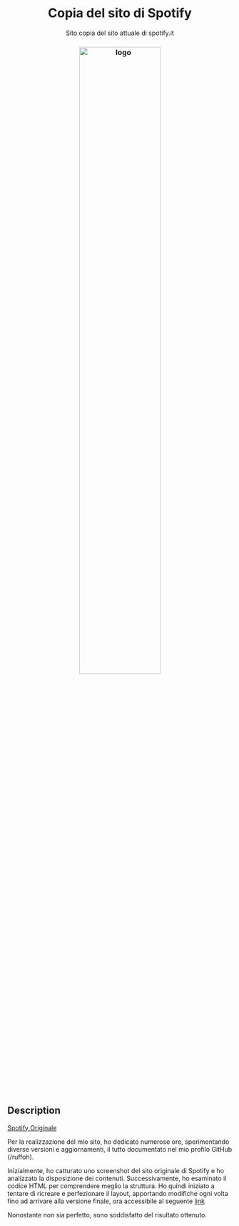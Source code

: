 
<h1 align="center">Copia del sito di Spotify</h1>
<p align="center"> Sito copia del sito attuale di spotify.it</p>
<h3 align="center"><img width="60%" src="https://media2.giphy.com/media/u47BEpzW733OVBActo/giphy.gif?cid=6c09b9523fxfsgaza55ustizgvd5f5wh4h80oud272vuuf2t&ep=v1_internal_gif_by_id&rid=giphy.gif&ct=s" alt="logo" ></h3>


## Description
[Spotify Originale](www.spotify.it)

Per la realizzazione del mio sito, ho dedicato numerose ore, sperimentando diverse versioni e aggiornamenti, il tutto documentato nel mio profilo GitHub (/ruffoh).

Inizialmente, ho catturato uno screenshot del sito originale di Spotify e ho analizzato la disposizione dei contenuti. Successivamente, ho esaminato il codice HTML per comprendere meglio la struttura. Ho quindi iniziato a tentare di ricreare e perfezionare il layout, apportando modifiche ogni volta fino ad arrivare alla versione finale, ora accessibile al seguente [link](https://ruffoh.github.io/Spotify/spotify.html)

Nonostante non sia perfetto, sono soddisfatto del risultato ottenuto.
